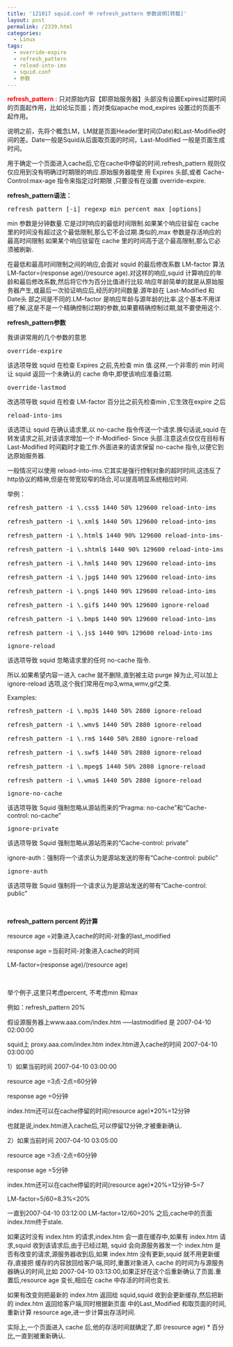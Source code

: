 ```yaml
---
title: '121017 squid.conf 中 refresh_pattern 参数说明[转载]'
layout: post
permalink: /2339.html
categories:
  - Linux
tags:
  - override-expire
  - refresh_pattern
  - reload-into-ims
  - squid.conf
  - 参数
---
```

<span style="color: #ff0000;"><strong>refresh_pattern</strong></span> : 只对原始内容【即原始服务器】头部没有设置Expires过期时间的页面起作用，比如论坛页面；而对类似apache mod_expires 设置过的页面不起作用。

说明之前，先将个概念LM，LM就是页面Header里时间(Date)和Last-Modified时间的差。Date一般是Squid从后面取页面的时间，Last-Modified 一般是页面生成时间。

用于确定一个页面进入cache后,它在cache中停留的时间.refresh_pattern 规则仅仅应用到没有明确过时期限的响应.原始服务器能使 用 Expires 头部,或者 Cache-Control:max-age 指令来指定过时期限 ,只要没有在设置 override-expire.

**refresh_pattern语法：**

<pre>refresh_pattern [-i] regexp min percent max [options]
</pre>

min 参数是分钟数量.它是过时响应的最低时间限制.如果某个响应驻留在 cache 里的时间没有超过这个最低限制,那么它不会过期.类似的,max 参数是存活响应的最高时间限制.如果某个响应驻留在 cache 里的时间高于这个最高限制,那么它必须被刷新.

在最低和最高时间限制之间的响应,会面对 squid 的最后修改系数 LM-factor 算法 LM-factor=(response age)/(resource age).对这样的响应,squid 计算响应的年龄和最后修改系数,然后将它作为百分比值进行比较.响应年龄简单的就是从原始服务器产生,或最后一次验证响应后,经历的时间数量.源年龄在 Last-Modified 和 Date头 部之间是不同的.LM-factor 是响应年龄与源年龄的比率.这个基本不用详细了解,这是不是一个精确控制过期的参数,如果要精确控制过期,就不要使用这个.

**refresh_pattern参数**

我讲讲常用的几个参数的意思

<pre>override-expire
</pre>

该选项导致 squid 在检查 Expires 之前,先检查 min 值.这样,一个非零的 min 时间让 squid 返回一个未确认的 cache 命中,即使该响应准备过期.

<pre>override-lastmod
</pre>

改选项导致 squid 在检查 LM-factor 百分比之前先检查min ,它生效在expire 之后

<pre>reload-into-ims
</pre>

该选项让 squid 在确认请求里,以 no-cache 指令传送一个请求.换句话说,squid 在转发请求之前,对该请求增加一个 If-Modified- Since 头部.注意这点仅仅在目标有 Last-Modified 时间戳时才能工作.外面进来的请求保留 no-cache 指令,以便它到达原始服务器.

一般情况可以使用 reload-into-ims.它其实是强行控制对象的超时时间,这违反了http协议的精神,但是在带宽较窄的场合,可以提高明显系统相应时间.

举例：

<pre>refresh_pattern -i \.css$ 1440 50% 129600 reload-into-ims

refresh_pattern -i \.xml$ 1440 50% 129600 reload-into-ims

refresh_pattern -i \.html$ 1440 90% 129600 reload-into-ims-

refresh_pattern -i \.shtml$ 1440 90% 129600 reload-into-ims

refresh_pattern -i \.hml$ 1440 90% 129600 reload-into-ims

refresh_pattern -i \.jpg$ 1440 90% 129600 reload-into-ims

refresh_pattern -i \.png$ 1440 90% 129600 reload-into-ims

refresh_pattern -i \.gif$ 1440 90% 129600 ignore-reload

refresh_pattern -i \.bmp$ 1440 90% 129600 reload-into-ims

refresh_pattern -i \.js$ 1440 90% 129600 reload-into-ims
</pre>

<pre>ignore-reload
</pre>

该选项导致 squid 忽略请求里的任何 no-cache 指令.

所以.如果希望内容一进入 cache 就不删除,直到被主动 purge 掉为止,可以加上 ignore-reload 选项,这个我们常用在mp3,wma,wmv,gif之类.

Examples:

<pre>refresh_pattern -i \.mp3$ 1440 50% 2880 ignore-reload

refresh_pattern -i \.wmv$ 1440 50% 2880 ignore-reload

refresh_pattern -i \.rm$ 1440 50% 2880 ignore-reload

refresh_pattern -i \.swf$ 1440 50% 2880 ignore-reload

refresh_pattern -i \.mpeg$ 1440 50% 2880 ignore-reload

refresh_pattern -i \.wma$ 1440 50% 2880 ignore-reload
</pre>

<pre>ignore-no-cache
</pre>

该选项导致 Squid 强制忽略从源站而来的“Pragma: no-cache”和“Cache-control: no-cache”

<pre>ignore-private
</pre>

该选项导致 Squid 强制忽略从源站而来的“Cache-control: private”

ignore-auth：强制将一个请求认为是源站发送的带有“Cache-control: public”

<pre>ignore-auth
</pre>

该选项导致 Squid 强制将一个请求认为是源站发送的带有“Cache-control: public”

&nbsp;

**refresh_pattern percent 的计算**

resource age =对象进入cache的时间-对象的last_modified

response age =当前时间-对象进入cache的时间

LM-factor=(response age)/(resource age)

&nbsp;

举个例子,这里只考虑percent, 不考虑min 和max

例如：refresh_pattern 20%

假设源服务器上www.aaa.com/index.htm —–lastmodified 是 2007-04-10 02:00:00

squid上 proxy.aaa.com/index.htm index.htm进入cache的时间 2007-04-10 03:00:00

1）如果当前时间 2007-04-10 03:00:00

resource age =3点-2点=60分钟

response age =0分钟

index.htm还可以在cache停留的时间(resource age)*20%=12分钟

也就是说,index.htm进入cache后,可以停留12分钟,才被重新确认.

2）如果当前时间 2007-04-10 03:05:00

resource age =3点-2点=60分钟

response age =5分钟

index.htm还可以在cache停留的时间(resource age)*20%=12分钟-5=7

LM-factor=5/60=8.3%<20%

一直到2007-04-10 03:12:00 LM-factor=12/60=20% 之后,cache中的页面index.htm终于stale.

如果这时没有 index.htm 的请求,index.htm 会一直在缓存中,如果有 index.htm 请求,squid 收到该请求后,由于已经过期, squid 会向源服务器发一个 index.htm 是否有改变的请求,源服务器收到后,如果 index.htm 没有更新,squid 就不用更新缓存,直接把 缓存的内容放回给客户端,同时,重置对象进入 cache 的时间为与源服务器确认的时间,比如 2007-04-10 03:13:00,如果正好在这个后重新确认了页面.重置后,resource age 变长,相应在 cache 中存活的时间也变长.

如果有改变则把最新的 index.htm 返回给 squid,squid 收到会更新缓存,然后把新的 index.htm 返回给客户端,同时根据新页面 中的Last_Modified 和取页面的时间,重新计算 resource age,进一步计算出存活时间.

实际上,一个页面进入 cache 后,他的存活时间就确定了,即 (resource age) * 百分比,一直到被重新确认.
